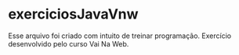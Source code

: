 # exerciciosJavaVnw
Esse arquivo foi criado com intuito de treinar programação. Exercício desenvolvido pelo curso Vai Na Web.
